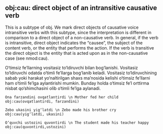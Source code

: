 ## obj:cau: direct object of an intransitive causative verb
This is a subtype of obj. We mark direct objects of causative voice intransitive verbs with this subtype, since the interpretation is different in comparison to a direct object of a non-causative verb. In general, if the verb is intransitive, direct object indicates the “causee”, the subject of the content verb, or the entity that performs the action. If the verb is transitive the direct object is the entity that is acted upon as in the non-causative case (see nmod:cau).

O‘timsiz fe’llarning  vositasiz to‘ldiruvchi bilan bog‘lanishi.  Vositasiz to‘ldiruvchi odatda o‘timli fe’llarga bog‘lanib keladi. Vositasiz to‘ldiruvchining sabab yoki harakat yo‘naltirilgan shaxs ma’nosida kelishi o‘timsiz fe’llarni ham o‘timli fe’lga aylantirishi mumkin. Bunday holda o‘timsiz fe’l orttirma nisbat qo‘shimchasini olib o‘timli fe’lga aylanadi.
~~~ sdparse
Ona farzandini ovqatlantirdi \n Mother fed her child
obj:cau(ovqatlantirdi, farzandini)
~~~

~~~ sdparse
Zebo ukasini yig‘latdi \n Zebo made his brother cry
obj:cau(yig‘latdi, ukasini)
~~~

~~~ sdparse
O‘quvchi ustozini quvontirdi \n The student made his teacher happy
obj:cau(quvontirdi,ustozini)
~~~


<!-- Interlanguage links updated Po 11. listopadu 2024, 20:11:13 CET -->
